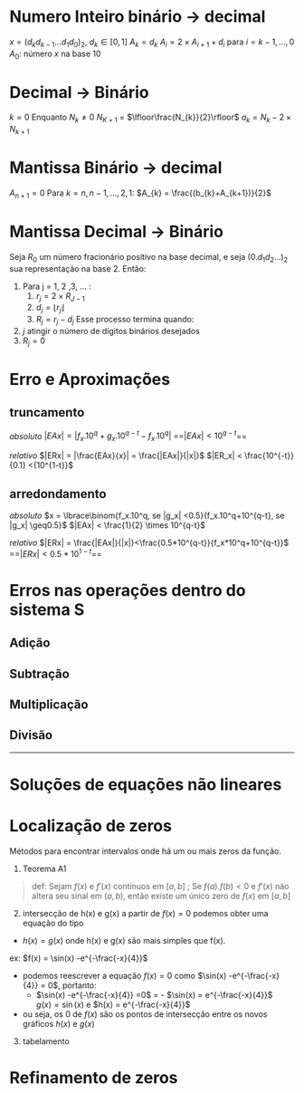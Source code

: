 # Numero Inteiro binário -> decimal
$x = (d_{k}d_{k-1}...d_{1}d_{0})_{2}$, $d_{k} \in [0,1]$
$A_{k} = d_{k}$
$A_{i} = 2 \times A_{i+1} + d_{i}$ para $i = k-1, ..., 0$
$A_{0}$: número $x$ na base 10

# Decimal -> Binário
$k = 0$
Enquanto $N_{k} \neq 0$
	$N_{K+1}$ = $\lfloor\frac{N_{k}}{2}\rfloor$
$a_{k} = N_{k} - 2 \times N_{k+1}$

# Mantissa Binário -> decimal
$A_{n+1}= 0$
Para $k = n, n-1, ..., 2, 1$:
$A_{k} = \frac{(b_{k}+A_{k+1})}{2}$

# Mantissa Decimal -> Binário
Seja $R_{0}$ um número fracionário positivo na base decimal, e seja $(0.d_{1}d_{2}...)_{2}$ sua representação na base 2. Então:
1. Para j = 1, 2 ,3, ... :
	1. $r_{j} = 2 \times R_{J-1}$
	2. $d_{j} = \lfloor r_{j} \rfloor$ 
	3. $R_{j} = r_{j}-d_{j}$
Esse processo termina quando:
1. $j$ atingir o número de dígitos binários desejados
2. $R_{j} = 0$

# Erro e Aproximações

## truncamento
_absoluto_
$|EAx| = |f_x .10^q+g_x .10^{q-t}-f_x.10^q|$﻿
==$|EAx| < 10^{q-t}$==﻿

_relativo_
$|ERx| = |\frac{EAx}{x}| = \frac{|EAx|}{|x|}$﻿
$|ER_x| < \frac{10^{-t}}{0.1} <{10^{1-t}}$

## arredondamento
_absoluto_
$x = \lbrace\binom{f_x.10^q, se |g_x| <0.5}{f_x.10^q+10^{q-t}, se |g_x| \geq0.5}$﻿
$|EAx| < \frac{1}{2} \times 10^{q-t}$﻿

_relativo_
$|ERx| = \frac{|EAx|}{|x|}<\frac{0.5*10^{q-t}}{f_x*10^q+10^{q-t}}$﻿
==$|ERx| < 0.5*10^{1-t}$==﻿

# Erros nas operações dentro do sistema S

## Adição
## Subtração
## Multiplicação
## Divisão
---
# Soluções de equações não lineares

# Localização de zeros
Métodos para encontrar intervalos onde há um ou mais zeros da função.

1. Teorema A1
> def: Sejam $f(x)$ e $f'(x)$ contínuos em $[a,b]$ ; Se $f(a) . f(b) \lt 0$  e $f'(x)$ não altera seu sinal em $(a,b)$, então existe um único zero de $f(x)$ em $[a,b]$

2. intersecção de h(x) e g(x) 
a partir de $f(x) = 0$ podemos obter uma equação do tipo 
- $h(x) = g(x)$
onde h(x) e g(x) são mais simples que f(x).

ex: $f(x) = \sin(x) -e^{-\frac{-x}{4}}$   
- podemos reescrever a equação $f(x) = 0$ como $\sin(x) -e^{-\frac{-x}{4}} = 0$, portanto: 
	- $\sin(x) -e^{-\frac{-x}{4}} =0$ = - $\sin(x) = e^{-\frac{-x}{4}}$    
	$g(x)	 = \sin(x)$ e $h(x) = e^{-\frac{-x}{4}}$
- ou seja, os 0 de $f(x)$ são os pontos de intersecção entre os novos gráficos  $h(x)$ e $g(x)$

3. tabelamento

# Refinamento de zeros
